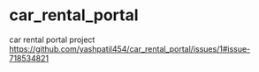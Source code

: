 # car_rental_portal
car rental portal project
https://github.com/yashpatil454/car_rental_portal/issues/1#issue-718534821

